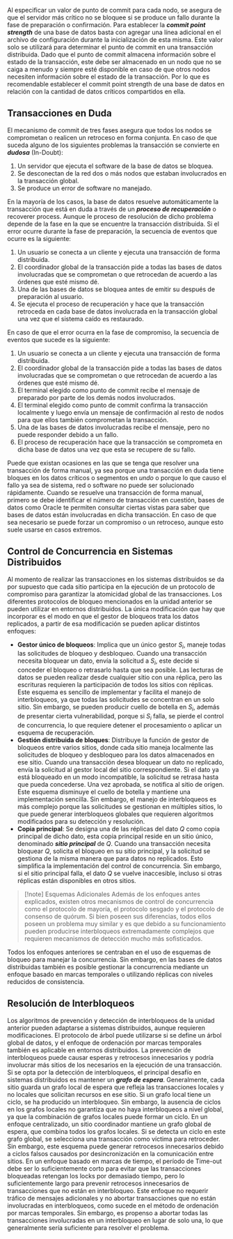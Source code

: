 Al especificar un valor de punto de commit para cada nodo, se asegura de que el servidor más crítico no se bloquee si se produce un fallo durante la fase de preparación o confirmación. Para establecer la ***commit point strength*** de una base de datos basta con agregar una línea adicional en el archivo de configuración durante la inicialización de esta misma. Este valor solo se utilizará para determinar el punto de commit en una transacción distribuida.
Dado que el punto de commit almacena información sobre el estado de la transacción, este debe ser almacenado en un nodo que no se caiga a menudo y siempre esté disponible en caso de que otros nodos necesiten información sobre el estado de la transacción. Por lo que es recomendable establecer el commit point strength de una base de datos en relación con la cantidad de datos críticos compartidos en ella.

## Transacciones en Duda

El mecanismo de commit de tres fases asegura que todos los nodos se comprometan o realicen un retroceso en forma conjunta. En caso de que suceda alguno de los siguientes problemas la transacción se convierte en ***dudosa*** (In-Doubt):

1. Un servidor que ejecuta el software de la base de datos se bloquea.
2. Se desconectan de la red dos o más nodos que estaban involucrados en la transacción global.
3. Se produce un error de software no manejado.

En la mayoría de los casos, la base de datos resuelve automáticamente la transacción que está en duda a través de un ***proceso de recuperación*** o recoverer process. Aunque le proceso de resolución de dicho problema depende de la fase en la que se encuentre la transacción distribuida.
Si el error ocurre durante la fase de preparación, la secuencia de eventos que ocurre es la siguiente:

1. Un usuario se conecta a un cliente y ejecuta una transacción de forma distribuida.
2. El coordinador global de la transacción pide a todas las bases de datos involucradas que se comprometan o que retrocedan de acuerdo a las órdenes que esté mismo dé.
3. Una de las bases de datos se bloquea antes de emitir su después de preparación al usuario.
4. Se ejecuta el proceso de recuperación y hace que la transacción retroceda en cada base de datos involucrada en la transacción global una vez que el sistema caído es restaurado.

En caso de que el error ocurra en la fase de compromiso, la secuencia de eventos que sucede es la siguiente:

1. Un usuario se conecta a un cliente y ejecuta una transacción de forma distribuida.
2. El coordinador global de la transacción pide a todas las bases de datos involucradas que se comprometan o que retrocedan de acuerdo a las órdenes que esté mismo dé.
3. El terminal elegido como punto de commit recibe el mensaje de preparado por parte de los demás nodos involucrados.
4. El terminal elegido como punto de commit confirma la transacción localmente y luego envía un mensaje de confirmación al resto de nodos para que ellos también comprometan la transacción.
5. Una de las bases de datos involucradas recibe el mensaje, pero no puede responder debido a un fallo.
6. El proceso de recuperación hace que la transacción se comprometa en dicha base de datos una vez que esta se recupere de su fallo.

Puede que existan ocasiones en las que se tenga que resolver una transacción de forma manual, ya sea porque una transacción en duda tiene bloques en los datos críticos o segmentos en *undo* o porque lo que causo el fallo ya sea de sistema, red o software no puede ser solucionado rápidamente. Cuando se resuelve una transacción de forma manual, primero se debe identificar el número de transacción en cuestión, bases de datos como Oracle te permiten consultar ciertas vistas para saber que bases de datos están involucradas en dicha transacción. En caso de que sea necesario se puede forzar un compromiso o un retroceso, aunque esto suele usarse en casos extremos.

## Control de Concurrencia en Sistemas Distribuidos

Al momento de realizar las transacciones en los sistemas distribuidos se da por supuesto que cada sitio participa en la ejecución de un protocolo de compromiso para garantizar la atomicidad global de las transacciones.
Los diferentes protocolos de bloqueo mencionados en la unidad anterior se pueden utilizar en entornos distribuidos. La única modificación que hay que incorporar es el modo en que el gestor de bloqueos trata los datos replicados, a partir de esa modificación se pueden aplicar distintos enfoques:

- **Gestor único de bloqueos**: Implica que un único gestor $S_i$, maneje todas las solicitudes de bloqueo y desbloqueo. Cuando una transacción necesita bloquear un dato, envía la solicitud a $S_i$, este decide si conceder el bloqueo o retrasarlo hasta que sea posible. Las lecturas de datos se pueden realizar desde cualquier sitio con una réplica, pero las escrituras requieren la participación de todos los sitios con réplicas. Este esquema es sencillo de implementar y facilita el manejo de interbloqueos, ya que todas las solicitudes se concentran en un solo sitio. Sin embargo, se pueden producir cuello de botella en $S_i$, además de presentar cierta vulnerabilidad, porque si $S_i$ falla, se pierde el control de concurrencia, lo que requiere detener el procesamiento o aplicar un esquema de recuperación.
- **Gestión distribuida de bloques**: Distribuye la función de gestor de bloqueos entre varios sitios, donde cada sitio maneja localmente las solicitudes de bloqueo y desbloqueo para los datos almacenados en ese sitio. Cuando una transacción desea bloquear un dato no replicado, envía la solicitud al gestor local del sitio correspondiente. Si el dato ya está bloqueado en un modo incompatible, la solicitud se retrasa hasta que pueda concederse. Una vez aprobada, se notifica al sitio de origen. Este esquema disminuye el cuello de botella y mantiene una implementación sencilla. Sin embargo, el manejo de interbloqueos es más complejo porque las solicitudes se gestionan en múltiples sitios, lo que puede generar interbloqueos globales que requieren algoritmos modificados para su detección y resolución.
- **Copia principal**: Se designa una de las réplicas del dato $Q$ como copia principal de dicho dato, esta copia principal reside en un sitio único, denominado ***sitio principal*** de $Q$. Cuando una transacción necesita bloquear $Q$, solicita el bloqueo en su sitio principal, y la solicitud se gestiona de la misma manera que para datos no replicados. Esto simplifica la implementación del control de concurrencia. Sin embargo, si el sitio principal falla, el dato $Q$ se vuelve inaccesible, incluso si otras réplicas están disponibles en otros sitios.

>[!note] Esquemas Adicionales
>Además de los enfoques antes explicados, existen otros mecanismos de control de concurrencia como el protocolo de mayoría, el protocolo sesgado y el protocolo de consenso de quórum. Si bien poseen sus diferencias, todos ellos poseen un problema muy similar y es que debido a su funcionamiento pueden producirse interbloqueos extremadamente complejos que requieren mecanismos de detección mucho más sofisticados.

Todos los enfoques anteriores se centraban en el uso de esquemas de bloqueo para manejar la concurrencia. Sin embargo, en las bases de datos distribuidas también es posible gestionar la concurrencia mediante un enfoque basado en marcas temporales o utilizando réplicas con niveles reducidos de consistencia.

## Resolución de Interbloqueos

Los algoritmos de prevención y detección de interbloqueos de la unidad anterior pueden adaptarse a sistemas distribuidos, aunque requieren modificaciones. El protocolo de árbol puede utilizarse si se define un árbol global de datos, y el enfoque de ordenación por marcas temporales también es aplicable en entornos distribuidos. La prevención de interbloqueos puede causar esperas y retrocesos innecesarios y podría involucrar más sitios de los necesarios en la ejecución de una transacción.
Si se opta por la detección de interbloqueos, el principal desafío en sistemas distribuidos es mantener un ***grafo de espera***. Generalmente, cada sitio guarda un grafo local de espera que refleja las transacciones locales y no locales que solicitan recursos en ese sitio. Si un grafo local tiene un ciclo, se ha producido un interbloqueo. Sin embargo, la ausencia de ciclos en los grafos locales no garantiza que no haya interbloqueos a nivel global, ya que la combinación de grafos locales puede formar un ciclo. En un enfoque centralizado, un sitio coordinador mantiene un grafo global de espera, que combina todos los grafos locales. Si se detecta un ciclo en este grafo global, se selecciona una transacción como víctima para retroceder. Sin embargo, este esquema puede generar retrocesos innecesarios debido a ciclos falsos causados por desincronización en la comunicación entre sitios.
En un enfoque basado en marcas de tiempo, el período de Time-out debe ser lo suficientemente corto para evitar que las transacciones bloqueadas retengan los locks por demasiado tiempo, pero lo suficientemente largo para prevenir retrocesos innecesarios de transacciones que no están en interbloqueo. Este enfoque no requerir tráfico de mensajes adicionales y no abortar transacciones que no están involucradas en interbloqueos, como sucede en el método de ordenación por marcas temporales. Sin embargo, es propenso a abortar todas las transacciones involucradas en un interbloqueo en lugar de solo una, lo que generalmente sería suficiente para resolver el problema.